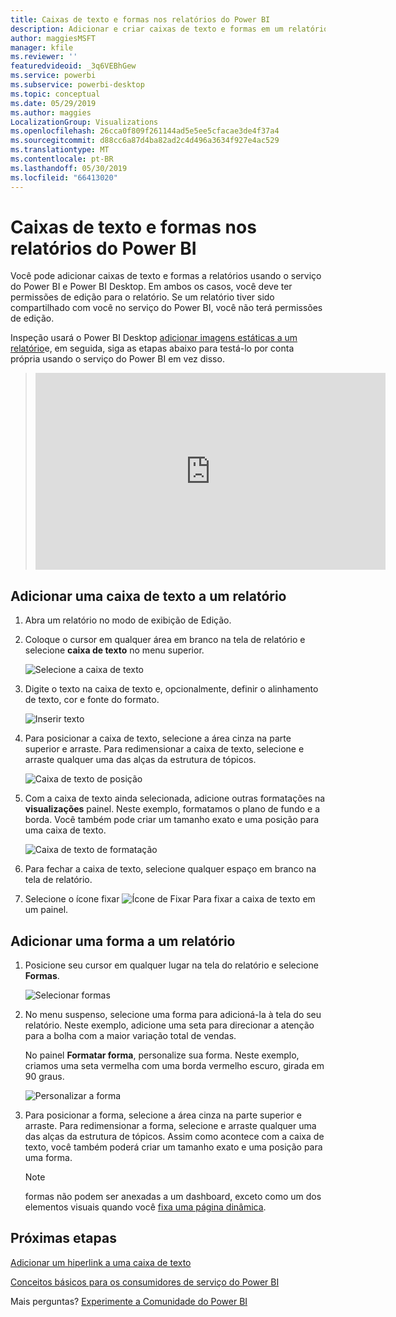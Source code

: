 ```yaml
---
title: Caixas de texto e formas nos relatórios do Power BI
description: Adicionar e criar caixas de texto e formas em um relatório usando o serviço do Microsoft Power BI.
author: maggiesMSFT
manager: kfile
ms.reviewer: ''
featuredvideoid: _3q6VEBhGew
ms.service: powerbi
ms.subservice: powerbi-desktop
ms.topic: conceptual
ms.date: 05/29/2019
ms.author: maggies
LocalizationGroup: Visualizations
ms.openlocfilehash: 26cca0f809f261144ad5e5ee5cfacae3de4f37a4
ms.sourcegitcommit: d88cc6a87d4ba82ad2c4d496a3634f927e4ac529
ms.translationtype: MT
ms.contentlocale: pt-BR
ms.lasthandoff: 05/30/2019
ms.locfileid: "66413020"
---
```

# <a name="text-boxes-and-shapes-in-power-bi-reports"></a>Caixas de texto e formas nos relatórios do Power BI
Você pode adicionar caixas de texto e formas a relatórios usando o serviço do Power BI e Power BI Desktop. Em ambos os casos, você deve ter permissões de edição para o relatório. Se um relatório tiver sido compartilhado com você no serviço do Power BI, você não terá permissões de edição. 

Inspeção usará o Power BI Desktop [adicionar imagens estáticas a um relatório](guided-learning/visualizations.yml?tutorial-step=11)e, em seguida, siga as etapas abaixo para testá-lo por conta própria usando o serviço do Power BI em vez disso.
> 
> <iframe width="560" height="315" src="https://www.youtube.com/embed/_3q6VEBhGew" frameborder="0" allowfullscreen></iframe>
> 

## <a name="add-a-text-box-to-a-report"></a>Adicionar uma caixa de texto a um relatório
1. Abra um relatório no modo de exibição de Edição.

2. Coloque o cursor em qualquer área em branco na tela de relatório e selecione **caixa de texto** no menu superior.
   
   ![Selecione a caixa de texto](media/power-bi-reports-add-text-and-shapes/pbi_textbox.png)
3. Digite o texto na caixa de texto e, opcionalmente, definir o alinhamento de texto, cor e fonte do formato. 
   
   ![Inserir texto](media/power-bi-reports-add-text-and-shapes/pbi_textbox2new.png)
4. Para posicionar a caixa de texto, selecione a área cinza na parte superior e arraste. Para redimensionar a caixa de texto, selecione e arraste qualquer uma das alças da estrutura de tópicos. 
   
   ![Caixa de texto de posição](media/power-bi-reports-add-text-and-shapes/textboxsmaller.gif)

5. Com a caixa de texto ainda selecionada, adicione outras formatações na **visualizações** painel. Neste exemplo, formatamos o plano de fundo e a borda. Você também pode criar um tamanho exato e uma posição para uma caixa de texto.  

   ![Caixa de texto de formatação](media/power-bi-reports-add-text-and-shapes/power-bi-borders.png)

6. Para fechar a caixa de texto, selecione qualquer espaço em branco na tela de relatório. 

7. Selecione o ícone fixar  ![Ícone de Fixar](media/power-bi-reports-add-text-and-shapes/pbi_pintile.png) Para fixar a caixa de texto em um painel. 

## <a name="add-a-shape-to-a-report"></a>Adicionar uma forma a um relatório
1. Posicione seu cursor em qualquer lugar na tela do relatório e selecione **Formas**.
   
   ![Selecionar formas](media/power-bi-reports-add-text-and-shapes/power-bi-shapes.png)
2. No menu suspenso, selecione uma forma para adicioná-la à tela do seu relatório. Neste exemplo, adicione uma seta para direcionar a atenção para a bolha com a maior variação total de vendas. 
   
   No painel **Formatar forma**, personalize sua forma. Neste exemplo, criamos uma seta vermelha com uma borda vermelho escuro, girada em 90 graus.
   
   ![Personalizar a forma](media/power-bi-reports-add-text-and-shapes/power-bi-arrrow.png)
3. Para posicionar a forma, selecione a área cinza na parte superior e arraste. Para redimensionar a forma, selecione e arraste qualquer uma das alças da estrutura de tópicos. Assim como acontece com a caixa de texto, você também poderá criar um tamanho exato e uma posição para uma forma.

   > [!NOTE]
   > formas não podem ser anexadas a um dashboard, exceto como um dos elementos visuais quando você [fixa uma página dinâmica](service-dashboard-pin-live-tile-from-report.md). 
   > 
   > 

## <a name="next-steps"></a>Próximas etapas
[Adicionar um hiperlink a uma caixa de texto](service-add-hyperlink-to-text-box.md)

[Conceitos básicos para os consumidores de serviço do Power BI](consumer/end-user-basic-concepts.md)

Mais perguntas? [Experimente a Comunidade do Power BI](http://community.powerbi.com/)
